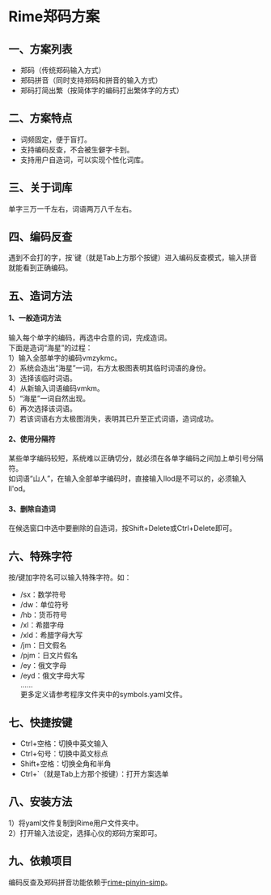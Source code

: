 # Rime郑码方案

## 一、方案列表
* 郑码（传统郑码输入方式）
* 郑码拼音（同时支持郑码和拼音的输入方式）
* 郑码打简出繁（按简体字的编码打出繁体字的方式）

## 二、方案特点
* 词频固定，便于盲打。
* 支持编码反查，不会被生僻字卡到。
* 支持用户自造词，可以实现个性化词库。

## 三、关于词库
单字三万一千左右，词语两万八千左右。

## 四、编码反查
遇到不会打的字，按\`键（就是Tab上方那个按键）进入编码反查模式，输入拼音就能看到正确编码。

## 五、造词方法
#### 1、一般造词方法
输入每个单字的编码，再选中合意的词，完成造词。  
下面是造词“海星”的过程：  
1）输入全部单字的编码vmzykmc。  
2）系统会造出“海星”一词，右方太极图表明其临时词语的身份。  
3）选择该临时词语。  
4）从新输入词语编码vmkm。  
5）“海星”一词自然出现。  
6）再次选择该词语。  
7）若该词语右方太极图消失，表明其已升至正式词语，造词成功。  

#### 2、使用分隔符
某些单字编码较短，系统难以正确切分，就必须在各单字编码之间加上单引号分隔符。    
如词语“山人”，在输入全部单字编码时，直接输入llod是不可以的，必须输入ll'od。

#### 3、删除自造词
在候选窗口中选中要删除的自造词，按Shift+Delete或Ctrl+Delete即可。

## 六、特殊字符
按/键加字符名可以输入特殊字符。如：
* /sx：数学符号
* /dw：单位符号
* /hb：货币符号
* /xl：希腊字母
* /xld：希腊字母大写
* /jm：日文假名
* /pjm：日文片假名
* /ey：俄文字母
* /eyd：俄文字母大写  
……  
更多定义请参考程序文件夹中的symbols.yaml文件。

## 七、快捷按键
* Ctrl+空格：切换中英文输入
* Ctrl+句号：切换中英文标点
* Shift+空格：切换全角和半角
* Ctrl+\`（就是Tab上方那个按键）：打开方案选单

## 八、安装方法
1）将yaml文件复制到Rime用户文件夹中。  
2）打开输入法设定，选择心仪的郑码方案即可。

## 九、依赖项目
编码反查及郑码拼音功能依赖于[rime-pinyin-simp](https://github.com/rime/rime-pinyin-simp)。
